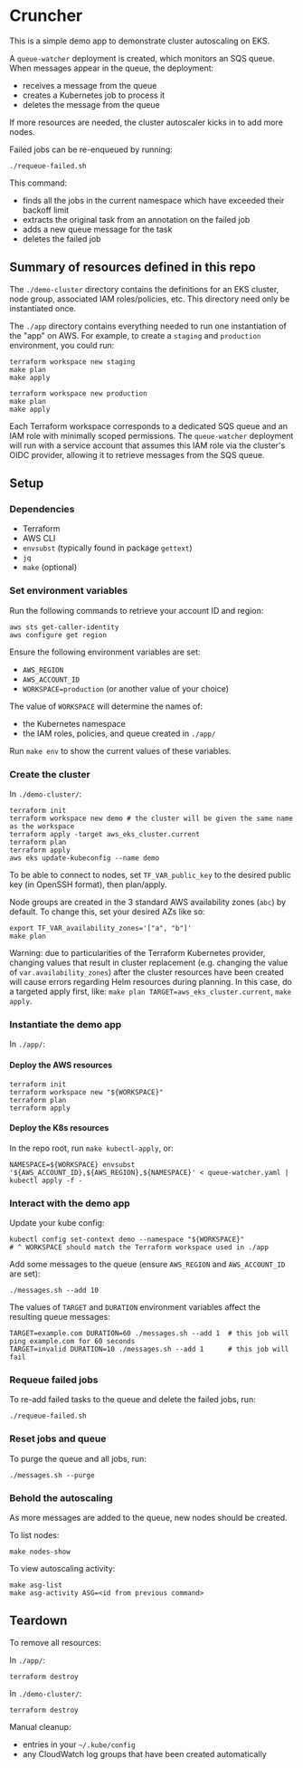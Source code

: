 # Cruncher

This is a simple demo app to demonstrate cluster autoscaling on EKS.

A `queue-watcher` deployment is created, which monitors an SQS queue. When messages appear in the queue, the deployment:

- receives a message from the queue
- creates a Kubernetes job to process it
- deletes the message from the queue

If more resources are needed, the cluster autoscaler kicks in to add more nodes.

Failed jobs can be re-enqueued by running:

```
./requeue-failed.sh
```

This command:
- finds all the jobs in the current namespace which have exceeded their backoff limit
- extracts the original task from an annotation on the failed job
- adds a new queue message for the task
- deletes the failed job

## Summary of resources defined in this repo

The `./demo-cluster` directory contains the definitions for an EKS cluster, node group, associated IAM roles/policies, etc. This directory need only be instantiated once.

The `./app` directory contains everything needed to run one instantiation of the "app" on AWS. For example, to create a `staging` and `production` environment, you could run:

```
terraform workspace new staging
make plan
make apply

terraform workspace new production
make plan
make apply
```

Each Terraform workspace corresponds to a dedicated SQS queue and an IAM role with minimally scoped permissions. The `queue-watcher` deployment will run with a service account that assumes this IAM role via the cluster's OIDC provider, allowing it to retrieve messages from the SQS queue.

## Setup

### Dependencies

- Terraform
- AWS CLI
- `envsubst` (typically found in package `gettext`)
- `jq`
- `make` (optional)

### Set environment variables

Run the following commands to retrieve your account ID and region:

```
aws sts get-caller-identity
aws configure get region
```

Ensure the following environment variables are set:

- `AWS_REGION`
- `AWS_ACCOUNT_ID`
- `WORKSPACE=production` (or another value of your choice)

The value of `WORKSPACE` will determine the names of:
- the Kubernetes namespace
- the IAM roles, policies, and queue created in `./app/`

Run `make env` to show the current values of these variables.

### Create the cluster

In `./demo-cluster/`:

```
terraform init
terraform workspace new demo # the cluster will be given the same name as the workspace
terraform apply -target aws_eks_cluster.current
terraform plan
terraform apply
aws eks update-kubeconfig --name demo
```

To be able to connect to nodes, set `TF_VAR_public_key` to the desired public key (in OpenSSH format), then plan/apply.

Node groups are created in the 3 standard AWS availability zones (`abc`) by default. To change this, set your desired AZs like so:

```
export TF_VAR_availability_zones='["a", "b"]'
make plan
```

Warning: due to particularities of the Terraform Kubernetes provider, changing values that result in cluster replacement (e.g. changing the value of `var.availability_zones`) after the cluster resources have been created will cause errors regarding Helm resources during planning. In this case, do a targeted apply first, like: `make plan TARGET=aws_eks_cluster.current`, `make apply`.

### Instantiate the demo app

In `./app/`:

#### Deploy the AWS resources

```
terraform init
terraform workspace new "${WORKSPACE}"
terraform plan
terraform apply
```

#### Deploy the K8s resources

In the repo root, run `make kubectl-apply`, or:

```
NAMESPACE=${WORKSPACE} envsubst '${AWS_ACCOUNT_ID},${AWS_REGION},${NAMESPACE}' < queue-watcher.yaml | kubectl apply -f -
```

### Interact with the demo app

Update your kube config:

```
kubectl config set-context demo --namespace "${WORKSPACE}"
# ^ WORKSPACE should match the Terraform workspace used in ./app
```

Add some messages to the queue (ensure `AWS_REGION` and `AWS_ACCOUNT_ID` are set):

```
./messages.sh --add 10
```

The values of `TARGET` and `DURATION` environment variables affect the resulting queue messages:


```
TARGET=example.com DURATION=60 ./messages.sh --add 1  # this job will ping example.com for 60 seconds
TARGET=invalid DURATION=10 ./messages.sh --add 1      # this job will fail
```

### Requeue failed jobs

To re-add failed tasks to the queue and delete the failed jobs, run:

```
./requeue-failed.sh
```

### Reset jobs and queue

To purge the queue and all jobs, run:

```
./messages.sh --purge
```

### Behold the autoscaling

As more messages are added to the queue, new nodes should be created.

To list nodes:

```
make nodes-show
```

To view autoscaling activity:

```
make asg-list
make asg-activity ASG=<id from previous command>
```

## Teardown

To remove all resources:

In `./app/`:

```
terraform destroy
```

In `./demo-cluster/`:

```
terraform destroy
```

Manual cleanup:
- entries in your `~/.kube/config`
- any CloudWatch log groups that have been created automatically
